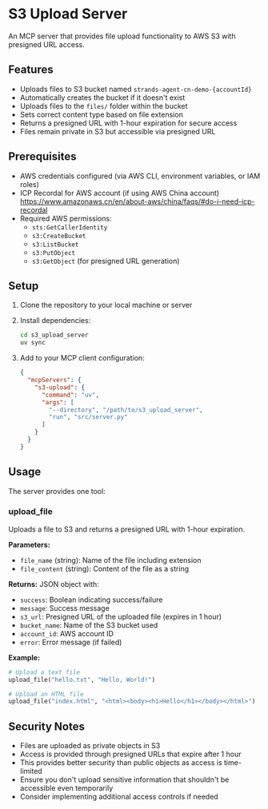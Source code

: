 # S3 Upload Server

An MCP server that provides file upload functionality to AWS S3 with presigned URL access.

## Features

- Uploads files to S3 bucket named `strands-agent-cn-demo-{accountId}`
- Automatically creates the bucket if it doesn't exist
- Uploads files to the `files/` folder within the bucket
- Sets correct content type based on file extension
- Returns a presigned URL with 1-hour expiration for secure access
- Files remain private in S3 but accessible via presigned URL

## Prerequisites

- AWS credentials configured (via AWS CLI, environment variables, or IAM roles)
- ICP Recordal for AWS account (if using AWS China account) https://www.amazonaws.cn/en/about-aws/china/faqs/#do-i-need-icp-recordal
- Required AWS permissions:
  - `sts:GetCallerIdentity`
  - `s3:CreateBucket`
  - `s3:ListBucket`
  - `s3:PutObject`
  - `s3:GetObject` (for presigned URL generation)

## Setup

1. Clone the repository to your local machine or server
2. Install dependencies:
   ```bash
   cd s3_upload_server
   uv sync
   ```

3. Add to your MCP client configuration:
   ```json
   {
     "mcpServers": {
       "s3-upload": {
         "command": "uv",
         "args": [
           "--directory", "/path/to/s3_upload_server",
           "run", "src/server.py"
         ]
       }
     }
   }
   ```

## Usage

The server provides one tool:

### upload_file

Uploads a file to S3 and returns a presigned URL with 1-hour expiration.

**Parameters:**
- `file_name` (string): Name of the file including extension
- `file_content` (string): Content of the file as a string

**Returns:**
JSON object with:
- `success`: Boolean indicating success/failure
- `message`: Success message
- `s3_url`: Presigned URL of the uploaded file (expires in 1 hour)
- `bucket_name`: Name of the S3 bucket used
- `account_id`: AWS account ID
- `error`: Error message (if failed)

**Example:**
```python
# Upload a text file
upload_file("hello.txt", "Hello, World!")

# Upload an HTML file
upload_file("index.html", "<html><body><h1>Hello</h1></body></html>")
```

## Security Notes

- Files are uploaded as private objects in S3
- Access is provided through presigned URLs that expire after 1 hour
- This provides better security than public objects as access is time-limited
- Ensure you don't upload sensitive information that shouldn't be accessible even temporarily
- Consider implementing additional access controls if needed
